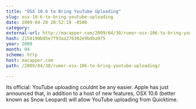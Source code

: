 ```yaml
---
title: "OSX 10.6 to Bring YouTube Uploading"
slug: osx-10-6-to-bring-youtube-uploading
date: 2009-04-28 20:52:19 -0500
category: 
external-url: http://macapper.com/2009/04/30/rumor-osx-106-to-bring-youtube-uploading/
hash: 2158190b85e7f93aa276302e9bdba975
year: 2009
month: 04
scheme: http
host: macapper.com
path: /2009/04/30/rumor-osx-106-to-bring-youtube-uploading/

---
```


Its official: YouTube uploading couldnt be any easier. Apple has just announced that, in addition to a host of new features, OSX 10.6 (better known as Snow Leopard) will allow YouTube uploading from Quicktime.
